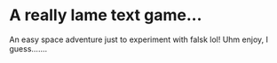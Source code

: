 # A really lame text game...

An easy space adventure just to experiment with falsk lol! Uhm enjoy, I guess.......